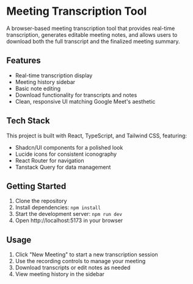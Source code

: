 # Meeting Transcription Tool

A browser-based meeting transcription tool that provides real-time transcription, generates editable meeting notes, and allows users to download both the full transcript and the finalized meeting summary.

## Features

- Real-time transcription display
- Meeting history sidebar
- Basic note editing
- Download functionality for transcripts and notes
- Clean, responsive UI matching Google Meet's aesthetic

## Tech Stack

This project is built with React, TypeScript, and Tailwind CSS, featuring:

- Shadcn/UI components for a polished look
- Lucide icons for consistent iconography
- React Router for navigation
- Tanstack Query for data management

## Getting Started

1. Clone the repository
2. Install dependencies: `npm install`
3. Start the development server: `npm run dev`
4. Open http://localhost:5173 in your browser

## Usage

1. Click "New Meeting" to start a new transcription session
2. Use the recording controls to manage your meeting
3. Download transcripts or edit notes as needed
4. View meeting history in the sidebar
